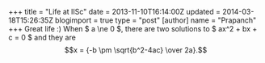 +++
title = "Life at IISc"
date = 2013-11-10T16:14:00Z
updated = 2014-03-18T15:26:35Z
blogimport = true 
type = "post"
[author]
	name = "Prapanch"
+++
Great life :)
When $ a \ne 0 $, there are two solutions to $ ax^2 + bx + c = 0 $ and they are
$$x = {-b \pm \sqrt{b^2-4ac} \over 2a}.$$
